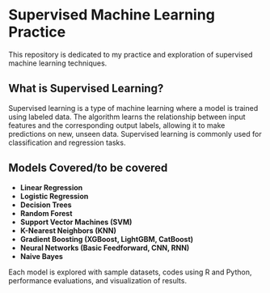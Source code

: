 # Supervised Machine Learning Practice

This repository is dedicated to my practice and exploration of supervised machine learning techniques.

## What is Supervised Learning?

Supervised learning is a type of machine learning where a model is trained using labeled data. The algorithm learns the relationship between input features and the corresponding output labels, allowing it to make predictions on new, unseen data. Supervised learning is commonly used for classification and regression tasks.

## Models Covered/to be covered

- **Linear Regression**
- **Logistic Regression**
- **Decision Trees**
- **Random Forest**
- **Support Vector Machines (SVM)**
- **K-Nearest Neighbors (KNN)**
- **Gradient Boosting (XGBoost, LightGBM, CatBoost)**
- **Neural Networks (Basic Feedforward, CNN, RNN)**
- **Naive Bayes**

Each model is explored with sample datasets, codes using R and Python, performance evaluations, and visualization of results.
